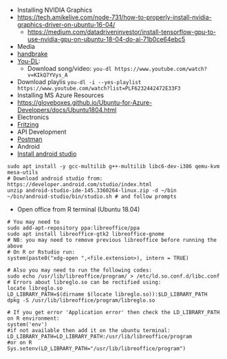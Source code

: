 * Installing NVIDIA Graphics
* https://tech.amikelive.com/node-731/how-to-properly-install-nvidia-graphics-driver-on-ubuntu-16-04/
  * https://medium.com/datadriveninvestor/install-tensorflow-gpu-to-use-nvidia-gpu-on-ubuntu-18-04-do-ai-71b0ce64ebc5
* Media
* [handbrake](https://handbrake.fr/)
* [You-DL](https://rg3.github.io/youtube-dl/):
  * Download song/video: ```you-dl https://www.youtube.com/watch?v=KIkQ7YVys_A```
* Download playlis ```you-dl -i --yes-playlist https://www.youtube.com/watch?list=PLF6232442472E33F3```
* Installing MS Azure Resources
* https://gloveboxes.github.io/Ubuntu-for-Azure-Developers/docs/Ubuntu1804.html
* Electronics
* [Fritzing](http://fritzing.org/)
* API Development
* [Postman](https://www.getpostman.com/)
* Android
* [Install android studio]()
``` 
sudo apt install -y gcc-multilib g++-multilib libc6-dev-i386 qemu-kvm mesa-utils
# Download android studio from: https://developer.android.com/studio/index.html
unzip android-studio-ide-145.3360264-linux.zip -d ~/bin
~/bin/android-studio/bin/studio.sh # and follow prompts
```
* Open office from R terminal (Ubuntu 18.04)
```
# You may need to 
sudo add-apt-repository ppa:libreoffice/ppa
sudo apt install libreoffice-gtk2 libreoffice-gnome
# NB: you may need to remove previous libreoffice before running the above
# On R or Rstudio run:
system(paste0("xdg-open ",<file.extension>), intern = TRUE)

# Also you may need to run the following codes:
sudo echo /usr/lib/libreoffice/program/ > /etc/ld.so.conf.d/libc.conf
# Errors about libreglo.so can be rectified using:
locate libreglo.so 
LD_LIBRARY_PATH=$(dirname $(locate libreglo.so)):$LD_LIBRARY_PATH 
dpkg -S /usr/lib/libreoffice/program/libreglo.so

# If you get error 'Application error' then check the LD_LIBRARY_PATH on R environment:
system('env')
#if not available then add it on the ubuntu terminal:
LD_LIBRARY_PATH=LD_LIBRARY_PATH:/usr/lib/libreoffice/program
#or on R
Sys.setenv(LD_LIBRARY_PATH="/usr/lib/libreoffice/program")
```
